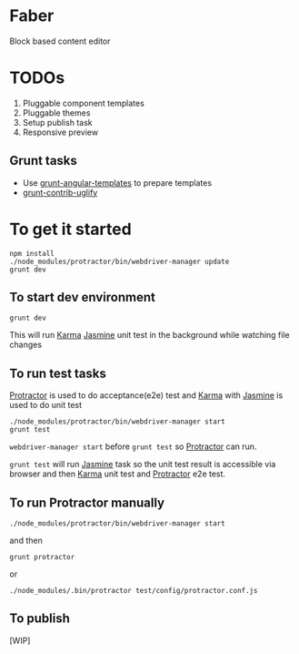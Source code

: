 Faber
=====

Block based content editor

# TODOs

1.	Pluggable component templates
2.	Pluggable themes
3.	Setup publish task
4.	Responsive preview

## Grunt tasks

*	Use [grunt-angular-templates](https://github.com/ericclemmons/grunt-angular-templates) to prepare templates
*	[grunt-contrib-uglify](https://github.com/gruntjs/grunt-contrib-uglify)


# To get it started

```
npm install
./node_modules/protractor/bin/webdriver-manager update
grunt dev

```

## To start dev environment

```
grunt dev

```

This will run [Karma](http://karma-runner.github.io/ "Karma") [Jasmine](http://jasmine.github.io/) unit test in the background while watching file changes


## To run test tasks

[Protractor](https://github.com/angular/protractor "Protractor") is used to do acceptance(e2e) test and [Karma](http://karma-runner.github.io/ "Karma") with [Jasmine](http://jasmine.github.io/) is used to do unit test

```
./node_modules/protractor/bin/webdriver-manager start
grunt test

```

`webdriver-manager start` before `grunt test` so [Protractor](https://github.com/angular/protractor "Protractor") can run.

`grunt test` will run [Jasmine](http://jasmine.github.io/) task so the unit test result is accessible via browser and then [Karma](http://karma-runner.github.io/ "Karma") unit test and [Protractor](https://github.com/angular/protractor "Protractor") e2e test.

## To run Protractor manually

```
./node_modules/protractor/bin/webdriver-manager start

```
and then

```
grunt protractor

```
or


```
./node_modules/.bin/protractor test/config/protractor.conf.js

```

## To publish

[WIP]
